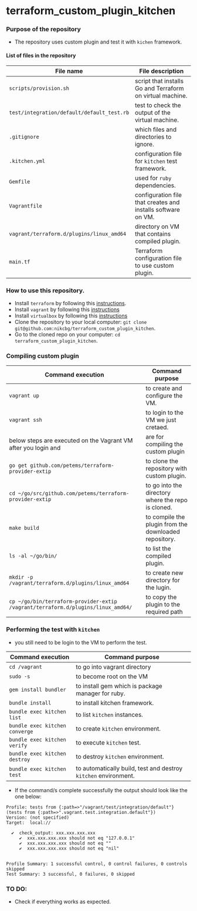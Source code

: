 # terraform_custom_plugin_kitchen

### Purpose of the repository 
- The repository uses custom plugin and test it with `kichen` framework.

#### List of files in the repository

File name                            | File description 
------------------------------------ | --------------------------------------------------------------
`scripts/provision.sh` | script that installs Go and Terraform on virtual machine. 
`test/integration/default/default_test.rb` | test to check the output of the virtual machine.
`.gitignore` | which files and directories to ignore. 
`.kitchen.yml` | configuration file for `kitchen` test framework.
`Gemfile` | used for `ruby` dependencies.
`Vagrantfile` | configuration file that creates and installs software on VM.
`vagrant/terraform.d/plugins/linux_amd64` | directory on VM that contains compiled plugin. 
`main.tf` | Terraform configuration file to use custom plugin. 

### How to use this repository. 
- Install `terraform` by following this [instructions](https://www.terraform.io/intro/getting-started/install.html).
- Install `vagrant` by following this [instructions](https://www.vagrantup.com/downloads.html)
- Install `virtualbox` by following this [instructions](https://www.virtualbox.org/wiki/Downloads)
- Clone the repository to your local computer: `git clone git@github.com:nikcbg/terraform_custom_plugin_kitchen`.
- Go to the cloned repo on your computer: `cd terraform_custom_plugin_kitchen`.

### Compiling custom plugin

Command execution | Command purpose
------------------|------------------------------
`vagrant up` | to create and configure the VM.
`vagrant ssh` | to login to the VM we just cretaed.
below steps are executed on the Vagrant VM after you login and | are for compiling the custom plugin
`go get github.com/petems/terraform-provider-extip` | to clone the repository with custom plugin.
`cd ~/go/src/github.com/petems/terraform-provider-extip`| to go into the directory where the repo is cloned.
`make build` | to compile the plugin from the downloaded repository.
`ls -al ~/go/bin/` | to list the compiled plugin. 
`mkdir -p /vagrant/terraform.d/plugins/linux_amd64` | to create new directory for the lugin.
`cp ~/go/bin/terraform-provider-extip /vagrant/terraform.d/plugins/linux_amd64/` | to copy the plugin to the required path

### Performing the test with `kitchen`
- you still need to be login to the VM to perform the test.

Command execution | Command purpose
------------------|------------------------------
`cd /vagrant` | to go into vagrant directory
`sudo -s` | to become root on the VM
`gem install bundler` | to install gem which is package manager for ruby.
`bundle install` | to install kitchen framework.
`bundle exec kitchen list` | to list `kitchen` instances.
`bundle exec kitchen converge`	| to create `kitchen` environment.
`bundle exec kitchen verify`	| to execute `kitchen` test.
`bundle exec kitchen destroy`	| to destroy `kitchen` environment.
`bundle exec kitchen test`	| to automatically build, test and destroy `kitchen` environment.

- If the command/s complete successfully the output should look like the one below:
```
Profile: tests from {:path=>"/vagrant/test/integration/default"} (tests from {:path=>".vagrant.test.integration.default"})
Version: (not specified)
Target:  local://

  ✔  check_output: xxx.xxx.xxx.xxx
     ✔  xxx.xxx.xxx.xxx should not eq "127.0.0.1"
     ✔  xxx.xxx.xxx.xxx should not eq ""
     ✔  xxx.xxx.xxx.xxx should not eq "nil"


Profile Summary: 1 successful control, 0 control failures, 0 controls skipped
Test Summary: 3 successful, 0 failures, 0 skipped

```


### TO DO: 
- Check if everything works as expected. 
